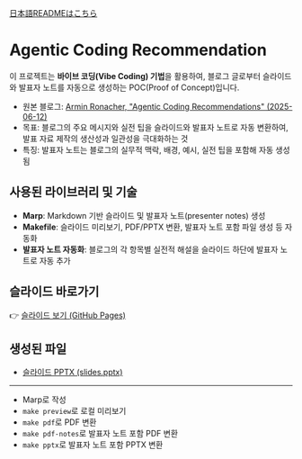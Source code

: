 [日本語READMEはこちら](./README.ja.md) 

# Agentic Coding Recommendation

이 프로젝트는 **바이브 코딩(Vibe Coding) 기법**을 활용하여, 블로그 글로부터 슬라이드와 발표자 노트를 자동으로 생성하는 POC(Proof of Concept)입니다.

- 원본 블로그: [Armin Ronacher, "Agentic Coding Recommendations" (2025-06-12)](https://lucumr.pocoo.org/2025/6/12/agentic-coding/)
- 목표: 블로그의 주요 메시지와 실전 팁을 슬라이드와 발표자 노트로 자동 변환하여, 발표 자료 제작의 생산성과 일관성을 극대화하는 것
- 특징: 발표자 노트는 블로그의 실무적 맥락, 배경, 예시, 실전 팁을 포함해 자동 생성됨

## 사용된 라이브러리 및 기술

- **Marp**: Markdown 기반 슬라이드 및 발표자 노트(presenter notes) 생성
- **Makefile**: 슬라이드 미리보기, PDF/PPTX 변환, 발표자 노트 포함 파일 생성 등 자동화
- **발표자 노트 자동화**: 블로그의 각 항목별 실전적 해설을 슬라이드 하단에 발표자 노트로 자동 추가

## 슬라이드 바로가기

👉 [슬라이드 보기 (GitHub Pages)](https://roboco-io.github.io/agentic-coding-recommendation/)

## 생성된 파일

- [슬라이드 PPTX (slides.pptx)](./slides.pptx)

---

- Marp로 작성
- `make preview`로 로컬 미리보기
- `make pdf`로 PDF 변환
- `make pdf-notes`로 발표자 노트 포함 PDF 변환
- `make pptx`로 발표자 노트 포함 PPTX 변환

